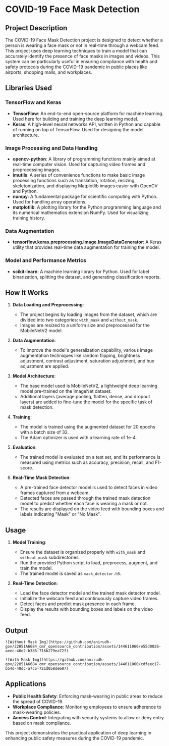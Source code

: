 # COVID-19 Face Mask Detection

## Project Description

The COVID-19 Face Mask Detection project is designed to detect whether a person is wearing a face mask or not in real-time through a webcam feed. This project uses deep learning techniques to train a model that can accurately identify the presence of face masks in images and videos. This system can be particularly useful in ensuring compliance with health and safety protocols during the COVID-19 pandemic in public places like airports, shopping malls, and workplaces.

## Libraries Used

### TensorFlow and Keras
- **TensorFlow**: An end-to-end open-source platform for machine learning. Used here for building and training the deep learning model.
- **Keras**: A high-level neural networks API, written in Python and capable of running on top of TensorFlow. Used for designing the model architecture.

### Image Processing and Data Handling
- **opencv-python**: A library of programming functions mainly aimed at real-time computer vision. Used for capturing video frames and preprocessing images.
- **imutils**: A series of convenience functions to make basic image processing functions such as translation, rotation, resizing, skeletonization, and displaying Matplotlib images easier with OpenCV and Python.
- **numpy**: A fundamental package for scientific computing with Python. Used for handling array operations.
- **matplotlib**: A plotting library for the Python programming language and its numerical mathematics extension NumPy. Used for visualizing training history.

### Data Augmentation
- **tensorflow.keras.preprocessing.image.ImageDataGenerator**: A Keras utility that provides real-time data augmentation for training the model.

### Model and Performance Metrics
- **scikit-learn**: A machine learning library for Python. Used for label binarization, splitting the dataset, and generating classification reports.

## How It Works

1. **Data Loading and Preprocessing**:
   - The project begins by loading images from the dataset, which are divided into two categories: `with_mask` and `without_mask`.
   - Images are resized to a uniform size and preprocessed for the MobileNetV2 model.

2. **Data Augmentation**:
   - To improve the model's generalization capability, various image augmentation techniques like random flipping, brightness adjustment, contrast adjustment, saturation adjustment, and hue adjustment are applied.

3. **Model Architecture**:
   - The base model used is MobileNetV2, a lightweight deep learning model pre-trained on the ImageNet dataset.
   - Additional layers (average pooling, flatten, dense, and dropout layers) are added to fine-tune the model for the specific task of mask detection.

4. **Training**:
   - The model is trained using the augmented dataset for 20 epochs with a batch size of 32.
   - The Adam optimizer is used with a learning rate of 1e-4.

5. **Evaluation**:
   - The trained model is evaluated on a test set, and its performance is measured using metrics such as accuracy, precision, recall, and F1-score.

6. **Real-Time Mask Detection**:
   - A pre-trained face detector model is used to detect faces in video frames captured from a webcam.
   - Detected faces are passed through the trained mask detection model to predict whether each face is wearing a mask or not.
   - The results are displayed on the video feed with bounding boxes and labels indicating "Mask" or "No Mask".

## Usage

1. **Model Training**:
   - Ensure the dataset is organized properly with `with_mask` and `without_mask` subdirectories.
   - Run the provided Python script to load, preprocess, augment, and train the model.
   - The trained model is saved as `mask_detector.h5`.

2. **Real-Time Detection**:
   - Load the face detector model and the trained mask detector model.
   - Initialize the webcam feed and continuously capture video frames.
   - Detect faces and predict mask presence in each frame.
   - Display the results with bounding boxes and labels on the video feed.

## Output

    ![Without Mask Img](https://github.com/anirudh-gov/22H51A6684_cmr_opensource_contribution/assets/144611060/e55d0026-aeec-46e2-b386-716b279ea72f)

    ![With Mask Img](https://github.com/anirudh-gov/22H51A6684_cmr_opensource_contribution/assets/144611060/cdfeec17-b54d-40dc-a7c5-721d058de607)



## Applications

- **Public Health Safety**: Enforcing mask-wearing in public areas to reduce the spread of COVID-19.
- **Workplace Compliance**: Monitoring employees to ensure adherence to mask-wearing policies.
- **Access Control**: Integrating with security systems to allow or deny entry based on mask compliance.

This project demonstrates the practical application of deep learning in enhancing public safety measures during the COVID-19 pandemic.
